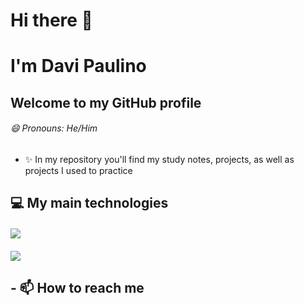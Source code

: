 # Hi there 👋
# I'm Davi Paulino
## Welcome to my GitHub profile
###### 😄 Pronouns: He/Him

- ✨ In my repository you'll find my study notes, projects, as well as projects I used to practice

## :computer: My main technologies
#### ![](https://camo.githubusercontent.com/65b616ed4448c46e59c11345a1d49a01adc6d51f9bd6e93ee61d29573e04c597/68747470733a2f2f63646e2e6a7364656c6976722e6e65742f67682f64657669636f6e732f64657669636f6e2f69636f6e732f6a6176612f6a6176612d6f726967696e616c2d776f72646d61726b2e737667)
#### ![](https://camo.githubusercontent.com/ad7293939c16e73991b8d60763373b710bf9e96923595e8dd90fb7dee464e9ce/68747470733a2f2f63646e2e6a7364656c6976722e6e65742f67682f64657669636f6e732f64657669636f6e2f69636f6e732f6d7973716c2f6d7973716c2d6f726967696e616c2d776f72646d61726b2e737667)


## - 📫 How to reach me
[](https://www.linkedin.com/in/davi-paulino-mota-abb66b245/)
[](https://www.linkedin.com/in/davi-paulino-mota-abb66b245/)


